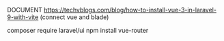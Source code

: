 DOCUMENT
https://techvblogs.com/blog/how-to-install-vue-3-in-laravel-9-with-vite (connect vue and blade)



composer require laravel/ui
npm install vue-router

